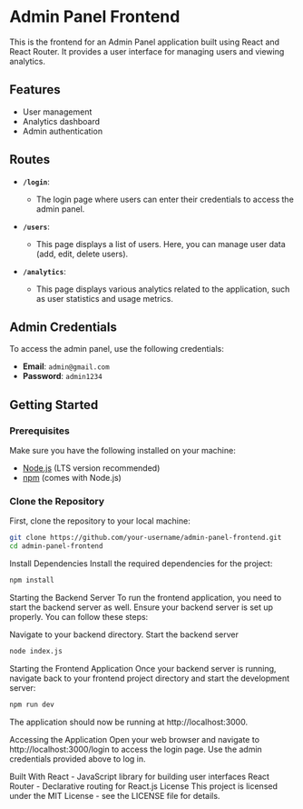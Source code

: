 # Admin Panel Frontend

This is the frontend for an Admin Panel application built using React and React Router. It provides a user interface for managing users and viewing analytics. 

## Features

- User management
- Analytics dashboard
- Admin authentication

## Routes

- **`/login`**: 
  - The login page where users can enter their credentials to access the admin panel.
  
- **`/users`**: 
  - This page displays a list of users. Here, you can manage user data (add, edit, delete users).
  
- **`/analytics`**: 
  - This page displays various analytics related to the application, such as user statistics and usage metrics.

## Admin Credentials

To access the admin panel, use the following credentials:

- **Email**: `admin@gmail.com`
- **Password**: `admin1234`

## Getting Started

### Prerequisites

Make sure you have the following installed on your machine:

- [Node.js](https://nodejs.org/) (LTS version recommended)
- [npm](https://www.npmjs.com/) (comes with Node.js)

### Clone the Repository

First, clone the repository to your local machine:

```bash
git clone https://github.com/your-username/admin-panel-frontend.git
cd admin-panel-frontend
```

Install Dependencies
Install the required dependencies for the project:

```bash
npm install
```

Starting the Backend Server
To run the frontend application, you need to start the backend server as well. Ensure your backend server is set up properly. You can follow these steps:

Navigate to your backend directory.
Start the backend server 

```bash
node index.js
```

Starting the Frontend Application
Once your backend server is running, navigate back to your frontend project directory and start the development server:

```bash
npm run dev
```
The application should now be running at http://localhost:3000.

Accessing the Application
Open your web browser and navigate to http://localhost:3000/login to access the login page. Use the admin credentials provided above to log in.

Built With
React - JavaScript library for building user interfaces
React Router - Declarative routing for React.js
License
This project is licensed under the MIT License - see the LICENSE file for details.



